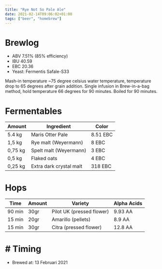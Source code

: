 ```yaml
---
title: "Rye Not So Pale Ale"
date: 2021-02-14T09:06:02+01:00
tags: ["beer", "homebrew"]
---
```


# Brewlog

- ABV 7.51% (85% efficiency)
- IBU 40.59
- EBC 20.36
- Yeast: Fermentis Safale-S33

Mash-in temperature ~75 degree celsius water temperature, temperature drop to 65 degrees after grain addition. Single infusion in Brew-in-a-bag method, hold temperature 66 degrees for 90 minutes. Boiled for 90 minutes.

# Fermentables

| Amount  | Ingredient              | Color    |
| ------- | ----------------------- | -------- |
| 5.4 kg  | Maris Otter Pale        | 8.51 EBC |
| 1,5 kg  | Rye malt (Weyermann)    | 8 EBC    |
| 0,75 kg | Spelt malt (Weyermann)  | 3 EBC    |
| 0,5 kg  | Flaked oats             | 4 EBC    |
| 0,25 kg | Extra dark crystal malt | 318 EBC  |

# Hops

| Time   | Amount | Variety                   | Alpha Acids |
| ------ | ------ | ------------------------- | ----------- |
| 90 min | 30gr   | Pilot UK (pressed flower) | 9.93 AA     |
| 15 min | 20gr   | Amarillo (pellets)        | 8.9 AA      |
| 15 min | 30gr   | Citra (pressed flower)    | 12.8 AA     |

# # Timing

- Brewed at: 13 Februari 2021
